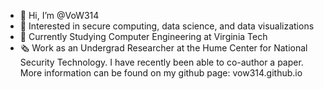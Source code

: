 - 👋 Hi, I’m @VoW314
- 👀 Interested in secure computing, data science, and data visualizations
- 🌱 Currently Studying Computer Engineering at Virginia Tech
- 🗞️ Work as an Undergrad Researcher at the Hume Center for National Security Technology. I have recently been able to co-author a paper.
      More information can be found on my github page: vow314.github.io


<!---
VoW314/VoW314 is a ✨ special ✨ repository because its `README.md` (this file) appears on your GitHub profile.
You can click the Preview link to take a look at your changes.
--->
